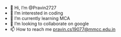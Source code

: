 - 👋 Hi, I’m @Pravin2727
- 👀 I’m interested in coding 
- 🌱 I’m currently learning MCA
- 💞️ I’m looking to collaborate on google
- 📫 How to reach me pravin.cs19077@mmcc.edu.in

<!---
Pravin2727/Pravin2727 is a ✨ special ✨ repository because its `README.md` (this file) appears on your GitHub profile.
You can click the Preview link to take a look at your changes.
--->
